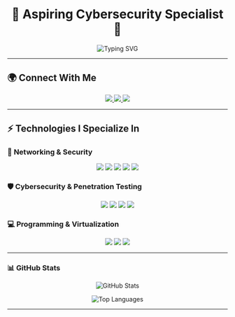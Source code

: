 <h1 align="center"> 🚀 Aspiring Cybersecurity Specialist 🚀 </h1>

<p align="center">
  <img src="https://readme-typing-svg.herokuapp.com?font=Fira+Code&pause=1000&color=ADD8E6&center=true&vCenter=true&width=500&lines=Cybersecurity+Specialist;Network+Engineer;Ethical+Hacker;Open+Source+Enthusiast" alt="Typing SVG" />
</p>

---

## 🌍 Connect With Me  

<p align="center">
  <a href="https://www.facebook.com/niko.clzr">
    <img src="https://img.shields.io/badge/Facebook-%231877F2.svg?style=for-the-badge&logo=Facebook&logoColor=white" />
  </a>
  <a href="https://www.linkedin.com/in/nikolaicalizar">
    <img src="https://img.shields.io/badge/linkedin-%230077B5.svg?style=for-the-badge&logo=linkedin&logoColor=white" />
  </a>
  <a href="mailto:https.nyx@tutanota.com">
    <img src="https://img.shields.io/badge/Tutanota-AA0000?style=for-the-badge&logo=tutanota&logoColor=white" />
  </a>
</p>

---

## ⚡ Technologies I Specialize In  

### 🛜 **Networking & Security**  
<p align="center">
  <img src="https://img.shields.io/badge/VyOS-EE7026?style=for-the-badge&logo=vyos&logoColor=white" />
  <img src="https://img.shields.io/badge/Open%20vSwitch-1E90FF?style=for-the-badge&logo=openvswitch&logoColor=white" />
  <img src="https://img.shields.io/badge/pfSense-003366?style=for-the-badge&logo=pfsense&logoColor=white" />
  <img src="https://img.shields.io/badge/Cisco%20Packet%20Tracer-1BA0D7?style=for-the-badge&logo=cisco&logoColor=white" />
  <img src="https://img.shields.io/badge/GNS3-0078D4?style=for-the-badge&logo=gns3&logoColor=white" />
</p>

### 🛡️ **Cybersecurity & Penetration Testing**  
<p align="center">
  <img src="https://img.shields.io/badge/Kali%20Linux-557C94?style=for-the-badge&logo=kali-linux&logoColor=white" />
  <img src="https://img.shields.io/badge/Wireshark-%235A627A.svg?style=for-the-badge&logo=wireshark&logoColor=white" />
  <img src="https://img.shields.io/badge/Metasploit-EA4335?style=for-the-badge&logo=metasploit&logoColor=white" />
  <img src="https://img.shields.io/badge/Nmap-00BFFF?style=for-the-badge&logo=nmap&logoColor=white" />
</p>

### 💻 **Programming & Virtualization**  
<p align="center">
  <img src="https://img.shields.io/badge/Python-1E90FF?style=for-the-badge&logo=python&logoColor=white" />
  <img src="https://img.shields.io/badge/javascript-%23323330.svg?style=for-the-badge&logo=javascript&logoColor=%23F7DF1E" />
  <img src="https://img.shields.io/badge/VMware-607078?style=for-the-badge&logo=vmware&logoColor=white" />
</p>

---

### 📊 GitHub Stats  
<p align="center">
  <img src="https://github-readme-stats.vercel.app/api?username=https-nyx&show_icons=true&theme=tokyonight" alt="GitHub Stats" />
</p>
<p align="center">
  <img src="https://github-readme-stats.vercel.app/api/top-langs/?username=https-nyx&layout=compact&theme=tokyonight" alt="Top Languages" />
</p>

---



<!---
Izanagi-42/Izanagi-42 is a ✨ special ✨ repository because its `README.md` (this file) appears on your GitHub profile.
You can click the Preview link to take a look at your changes.
--->
